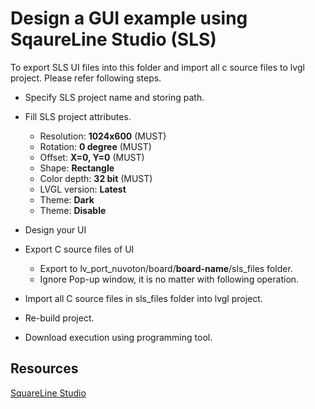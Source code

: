 # Design a GUI example using **SqaureLine Studio (SLS)**

To export SLS UI files into this folder and import all c source files to lvgl project. Please refer following steps.

- Specify SLS project name and storing path.

- Fill SLS project attributes.
  - Resolution: **1024x600**  (MUST)
  - Rotation: **0 degree**  (MUST)
  - Offset: **X=0, Y=0**  (MUST)
  - Shape: **Rectangle**
  - Color depth: **32 bit**  (MUST)
  - LVGL version: **Latest**
  - Theme: **Dark**
  - Theme: **Disable**

- Design your UI

- Export C source files of UI
  - Export to lv_port_nuvoton/board/**board-name**/sls_files folder.
  - Ignore Pop-up window, it is no matter with following operation.

- Import all C source files in sls_files folder into lvgl project.

- Re-build project.

- Download execution using programming tool.

## **Resources**
[SquareLine Studio](https://squareline.io/downloads)
